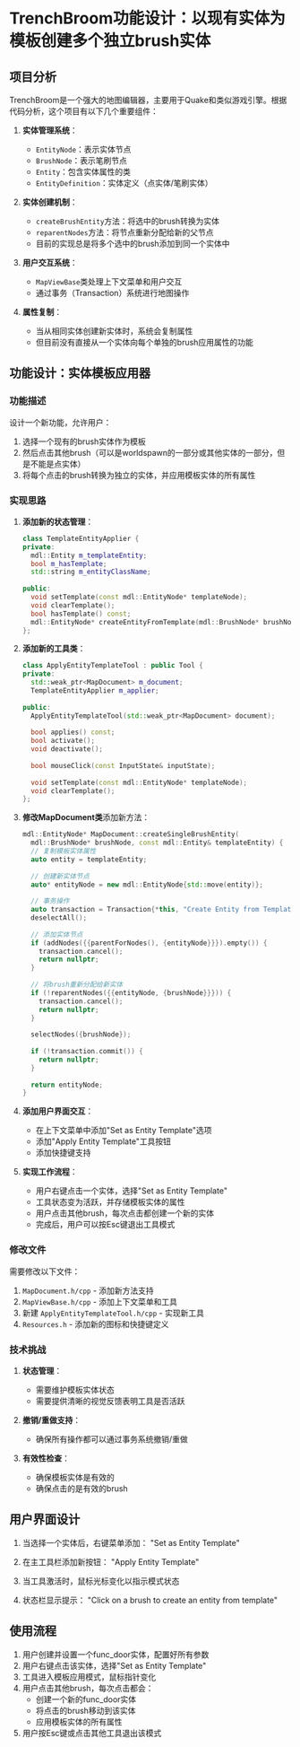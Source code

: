 # TrenchBroom功能设计：以现有实体为模板创建多个独立brush实体

## 项目分析

TrenchBroom是一个强大的地图编辑器，主要用于Quake和类似游戏引擎。根据代码分析，这个项目有以下几个重要组件：

1. **实体管理系统**：
   - `EntityNode`：表示实体节点
   - `BrushNode`：表示笔刷节点
   - `Entity`：包含实体属性的类
   - `EntityDefinition`：实体定义（点实体/笔刷实体）

2. **实体创建机制**：
   - `createBrushEntity`方法：将选中的brush转换为实体
   - `reparentNodes`方法：将节点重新分配给新的父节点
   - 目前的实现总是将多个选中的brush添加到同一个实体中

3. **用户交互系统**：
   - `MapViewBase`类处理上下文菜单和用户交互
   - 通过事务（Transaction）系统进行地图操作

4. **属性复制**：
   - 当从相同实体创建新实体时，系统会复制属性
   - 但目前没有直接从一个实体向每个单独的brush应用属性的功能

## 功能设计：实体模板应用器

### 功能描述

设计一个新功能，允许用户：
1. 选择一个现有的brush实体作为模板
2. 然后点击其他brush（可以是worldspawn的一部分或其他实体的一部分，但是不能是点实体）
3. 将每个点击的brush转换为独立的实体，并应用模板实体的所有属性


### 实现思路

1. **添加新的状态管理**：
   ```cpp
   class TemplateEntityApplier {
   private:
     mdl::Entity m_templateEntity;
     bool m_hasTemplate;
     std::string m_entityClassName;
     
   public:
     void setTemplate(const mdl::EntityNode* templateNode);
     void clearTemplate();
     bool hasTemplate() const;
     mdl::EntityNode* createEntityFromTemplate(mdl::BrushNode* brushNode);
   };
   ```

2. **添加新的工具类**：
   ```cpp
   class ApplyEntityTemplateTool : public Tool {
   private:
     std::weak_ptr<MapDocument> m_document;
     TemplateEntityApplier m_applier;
     
   public:
     ApplyEntityTemplateTool(std::weak_ptr<MapDocument> document);
     
     bool applies() const;
     bool activate();
     void deactivate();
     
     bool mouseClick(const InputState& inputState);
     
     void setTemplate(const mdl::EntityNode* templateNode);
     void clearTemplate();
   };
   ```

3. **修改MapDocument类**添加新方法：
   ```cpp
   mdl::EntityNode* MapDocument::createSingleBrushEntity(
     mdl::BrushNode* brushNode, const mdl::Entity& templateEntity) {
     // 复制模板实体属性
     auto entity = templateEntity;
     
     // 创建新实体节点
     auto* entityNode = new mdl::EntityNode{std::move(entity)};
     
     // 事务操作
     auto transaction = Transaction{*this, "Create Entity from Template"};
     deselectAll();
     
     // 添加实体节点
     if (addNodes({{parentForNodes(), {entityNode}}}).empty()) {
       transaction.cancel();
       return nullptr;
     }
     
     // 将brush重新分配给新实体
     if (!reparentNodes({{entityNode, {brushNode}}})) {
       transaction.cancel();
       return nullptr;
     }
     
     selectNodes({brushNode});
     
     if (!transaction.commit()) {
       return nullptr;
     }
     
     return entityNode;
   }
   ```

4. **添加用户界面交互**：
   - 在上下文菜单中添加"Set as Entity Template"选项
   - 添加"Apply Entity Template"工具按钮
   - 添加快捷键支持

5. **实现工作流程**：
   - 用户右键点击一个实体，选择"Set as Entity Template"
   - 工具状态变为活跃，并存储模板实体的属性
   - 用户点击其他brush，每次点击都创建一个新的实体
   - 完成后，用户可以按Esc键退出工具模式

### 修改文件

需要修改以下文件：
1. `MapDocument.h/cpp` - 添加新方法支持
2. `MapViewBase.h/cpp` - 添加上下文菜单和工具
3. 新建 `ApplyEntityTemplateTool.h/cpp` - 实现新工具
4. `Resources.h` - 添加新的图标和快捷键定义

### 技术挑战

1. **状态管理**：
   - 需要维护模板实体状态
   - 需要提供清晰的视觉反馈表明工具是否活跃

2. **撤销/重做支持**：
   - 确保所有操作都可以通过事务系统撤销/重做

3. **有效性检查**：
   - 确保模板实体是有效的
   - 确保点击的是有效的brush

## 用户界面设计

1. 当选择一个实体后，右键菜单添加：
   "Set as Entity Template"

2. 在主工具栏添加新按钮：
   "Apply Entity Template"

3. 当工具激活时，鼠标光标变化以指示模式状态

4. 状态栏显示提示：
   "Click on a brush to create an entity from template" 

## 使用流程

1. 用户创建并设置一个func_door实体，配置好所有参数
2. 用户右键点击该实体，选择"Set as Entity Template"
3. 工具进入模板应用模式，鼠标指针变化
4. 用户点击其他brush，每次点击都会：
   - 创建一个新的func_door实体
   - 将点击的brush移动到该实体
   - 应用模板实体的所有属性
5. 用户按Esc键或点击其他工具退出该模式
